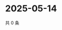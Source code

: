 # 2025-05-14

共 0 条

<!-- BEGIN ZHIHUVIDEO -->
<!-- 最后更新时间 Wed May 14 2025 10:28:35 GMT+0800 (China Standard Time) -->

<!-- END ZHIHUVIDEO -->

